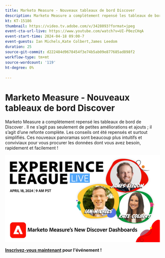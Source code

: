 ```yaml
---
title: Marketo Measure - Nouveaux tableaux de bord Discover
description: Marketo Measure a complètement repensé les tableaux de bord de Discover . Il ne s’agit pas seulement de petites améliorations et ajouts ; il s’agit d’une refonte complète. Les conseils ont été repensés et surtout simplifiés. Ces nouveaux panoramas sont beaucoup plus intuitifs et conviviaux pour vous procurer les données dont vous avez besoin, rapidement et facilement !
kt: KT-15186
thumbnail: https://video.tv.adobe.com/v/3428093?format=jpeg
event-cta-url-live: https://www.youtube.com/watch?v=UI-P0ezCHqA
event-start-time: 2024-04-18 09:00-7
event-guests: Ian Michels,Kate Colbert,James Leedom
duration: 25
source-git-commit: d222484d9678454f3e74b5ab09e877685ad898f2
workflow-type: tm+mt
source-wordcount: '119'
ht-degree: 0%

---
```


# Marketo Measure - Nouveaux tableaux de bord Discover

Marketo Measure a complètement repensé les tableaux de bord de Discover . Il ne s’agit pas seulement de petites améliorations et ajouts ; il s’agit d’une refonte complète. Les conseils ont été repensés et surtout simplifiés. Ces nouveaux panoramas sont beaucoup plus intuitifs et conviviaux pour vous procurer les données dont vous avez besoin, rapidement et facilement !

[![ExL LIVE 17 janvier 2024](assets/WebBanner-April18-2024.jpg)](https://engage.adobe.com/ExpLeagueLive-240418.html)

**[Inscrivez-vous maintenant](https://engage.adobe.com/ExpLeagueLive-240418.html) pour l&#39;événement !**

